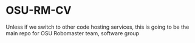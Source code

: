 # OSU-RM-CV
Unless if we switch to other code hosting services, this is going to be the main repo for OSU Robomaster team, software group
